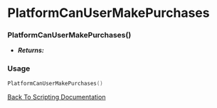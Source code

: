 # PlatformCanUserMakePurchases

### PlatformCanUserMakePurchases()
- ***Returns:*** 

### Usage

```Lua
PlatformCanUserMakePurchases()
```


[Back To Scripting Documentation](../README.md)
